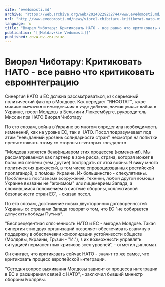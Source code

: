 ```yaml
---
site: "evedomosti.md"
archive: "https://web.archive.org/web/20240229202744/www.evedomosti.md/news/viorel-chibotaru-kritikovat-nato-vse-ravno-chto-kritikovat-e"
url: "http://www.evedomosti.md/news/viorel-chibotaru-kritikovat-nato-vse-ravno-chto-kritikovat-e"
language: ru
title: "Виорел Чиботару: Критиковать НАТО - все равно что критиковать евроинтеграцию"
publication: '[[Moldavskie Vedomosti]]'
published: 2024-02-26T16:38
---
```


# Виорел Чиботару: Критиковать НАТО - все равно что критиковать евроинтеграцию

Синергия НАТО и ЕС должна рассматриваться, как серьезный политический фактор в Молдове. Как передает "ИНФОТАГ", такое мнение высказал в понедельник в ходе дебатов, посвященных войне в Украине, посол Молдовы в Бельгии и Люксембурге, руководитель Миссии при НАТО Виорел Чиботару.

По его словам, война в Украине во многом определила необходимость изменений, как на уровне ЕС, так и НАТО. Посол подразумевает под этим "невиданный уровень солидарности стран", несмотря на попытки препятствовать этому со стороны некоторых государств.

"Молдова является бенефициаром этих процессов (изменений). Мы рассматриваемся как партнер в зоне риска, страна, которая может в большей степени (чем другие) пострадать от этой войны. Я вижу много политических дискуссий, в том числе спровоцированных российской пропагандой, о помощи Украине. Их большинство - спекулятивны. Проблемы с поставками вооружений, техники, любой другой помощи Украине вызваны не "эгоизмом" или лицемерием Запада, а сложившимся положением в системе обороны, коллективной безопасности стран ЕС", - сказал посол.

По его словам, достижение новых двусторонних договоренностей Украины со странами Запада говорит о том, что ЕС "не собирается допускать победы Путина".

"Беспрецедентная сплоченность НАТО и ЕС - выгодна Молдове. Такая синергия этих двух организаций позволяет обеспечивать взаимную поддержку в обеспечении консолидации устойчивости обществ (Молдовы, Украины, Грузии - "И."), в их возможности управлять ситуацией перманентных кризисов всех уровней", - отметил дипломат.

Он считает, что критиковать сейчас НАТО - значит то же самое, что критиковать процесс европейской интеграции.

"Сегодня вопрос выживания Молдовы зависит от процесса интеграции в ЕС и расширения связей с НАТО", - заключил бывший министр обороны Молдовы.
